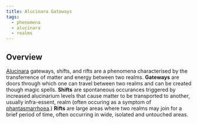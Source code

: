 ```yaml
---
title: Alucinara Gateways
tags:
  - phenomena
  - alucinara
  - realms
---
```

## Overview
[Alucinara](cosmology/alucinara.md) gateways, shifts, and rifts are a phenomena characterised by the transferrence of matter and energy between two realms. **Gateways** are doors through which one can travel between two realms and can be created though magic spells. **Shifts** are spontaneous occurances triggered by increased alucinarium levels that cause matter to be transported to another, usually infra-essent, realm (often occuring as a symptom of [phantasmarrhoea](conditions/phantasmarrhoea.md).) **Rifts** are large areas where two realms may join for a brief period of time, often occurring in wide, isolated and untouched areas.